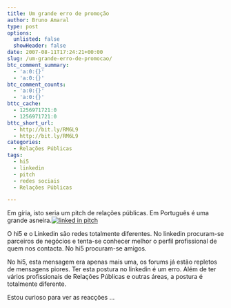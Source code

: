 ```yaml
---
title: Um grande erro de promoção
author: Bruno Amaral
type: post
options:
  unlisted: false
  showHeader: false
date: 2007-08-11T17:24:21+00:00
slug: /um-grande-erro-de-promocao/
btc_comment_summary:
  - 'a:0:{}'
  - 'a:0:{}'
btc_comment_counts:
  - 'a:0:{}'
  - 'a:0:{}'
bttc_cache:
  - 1256971721:0
  - 1256971721:0
bttc_short_url:
  - http://bit.ly/RM6L9
  - http://bit.ly/RM6L9
categories:
  - Relações Públicas
tags:
  - hi5
  - linkedin
  - pitch
  - redes sociais
  - Relações Públicas

---
```

Em gíria, isto seria um pitch de relações públicas. Em Português é uma grande asneira.[![linked in pitch][1]][2]

O hi5 e o Linkedin são redes totalmente diferentes. No linkedin procuram-se parceiros de negócios e tenta-se conhecer melhor o perfil profissional de quem nos contacta. No hi5 procuram-se amigos.

No hi5, esta mensagem era apenas mais uma, os forums já estão repletos de mensagens piores. Ter esta postura no linkedin é um erro. Além de ter vários profissionais de Relações Públicas e outras áreas, a postura é totalmente diferente.

Estou curioso para ver as reacções &#8230;

 [1]: /wp-content/uploads/2007/08/linkedin_-answers_-any-labels-looking-for-any-new-marketable-rap-acts1.png
 [2]: http://www.linkedin.com/answers/marketing-sales/public-relations/MAR_PRR/80199-12478875